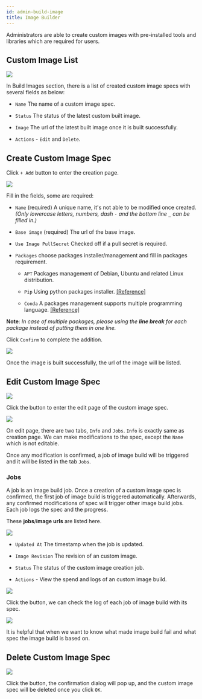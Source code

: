 ```yaml
---
id: admin-build-image
title: Image Builder
---
```


Administrators are able to create custom images with pre-installed tools and libraries which are required for users.

## Custom Image List

![](assets/build_img_main.png)

In Build Images section, there is a list of created custom image specs with several fields as below:

+ `Name` The name of a custom image spec.

+ `Status` The status of the latest custom built image.

+ `Image` The url of the latest built image once it is built successfully.

+ `Actions` - `Edit` and `Delete`.

## Create Custom Image Spec

Click `+ Add` button to enter the creation page.

![](assets/build_img_create.png)

Fill in the fields, some are required:

+ `Name` (required) A unique name, it's not able to be modified once created. *(Only lowercase letters, numbers, dash `-` and the bottom line `_` can be filled in.)*

+ `Base image` (required) The url of the base image.

+ `Use Image PullSecret` Checked off if a pull secret is required.

+ `Packages` choose packages installer/management and fill in packages requirement.

  + `APT` Packages management of Debian, Ubuntu and related Linux distribution.

  + `Pip`  Using python packages installer. [[Reference]](https://packaging.python.org/tutorials/installing-packages/#use-pip-for-installing)

  + `Conda` A packages management supports multiple programming language. [[Reference]](https://docs.conda.io/projects/conda/en/latest/user-guide/tasks/manage-pkgs.html#installing-packages)

**Note**:
*In case of multiple packages, please using the **line break** for each package instead of putting them in one line.*

Click `Confirm` to complete the addition.

![](assets/build_img_url.png)

Once the image is built successfully, the url of the image will be listed.

## Edit Custom Image Spec

![](assets/edit_button.png)

Click the button to enter the edit page of the custom image spec.

![](assets/build_img_edit.png)

On edit page, there are two tabs, `Info` and `Jobs`.
`Info` is exactly same as creation page. We can make modifications to the spec, except the `Name` which is not editable.

Once any modification is confirmed, a job of image build will be triggered and it will be listed in the tab `Jobs`.

### Jobs

A job is an image build job. Once a creation of a custom image spec is confirmed, the first job of image build is triggered automatically. Afterwards, any confirmed modifications of spec will trigger other image build jobs. Each job logs the spec and the progress.

These **jobs**/**image urls** are listed here.

![](assets/build_img_jobs.png)

+ `Updated At` The timestamp when the job is updated.

+ `Image Revision` The revision of an custom image.

+ `Status` The status of the custom image creation job.

+ `Actions` - View the spend and logs of an custom image build.

![](assets/build_img_job_view.png)

Click the button, we can check the log of each job of image build with its spec.

![](assets/build_img_job.png)

It is helpful that when we want to know what made image build fail and what spec the image build is based on.

## Delete Custom Image Spec

![](assets/build_img_del.png)

Click the button, the confirmation dialog will pop up, and the custom image spec will be deleted once you click `OK`.
